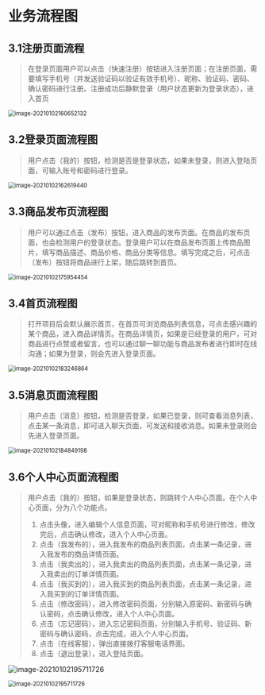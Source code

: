 # 业务流程图

## 3.1注册页面流程

> 在登录页面用户可以点击（快速注册）按钮进入注册页面；在注册页面，需要填写手机号（并发送验证码以验证有效手机号）、昵称、验证码、密码、确认密码进行注册。注册成功后静默登录（用户状态更新为登录状态），进入首页

<img src="img\image-20210102160652132.png" alt="image-20210102160652132" style="zoom:80%;" />



## 3.2登录页面流程图

> 用户点击（我的）按钮，检测是否是登录状态，如果未登录，则进入登陆页面，可输入账号和密码进行登录。

<img src="img\image-20210102162619440.png" alt="image-20210102162619440" style="zoom:80%;" />

## 3.3商品发布页流程图

> 用户可以通过点击（发布）按钮，进入商品的发布页面。在商品的发布页面，也会检测用户的登录状态。登录用户可以在商品发布页面上传商品图片，填写商品描述、商品价格、商品分类等信息。填写完成之后，可点击（发布）按钮将商品进行上架，随后跳转到首页。

<img src="img\image-20210102175954454.png" alt="image-20210102175954454" style="zoom:80%;" />

## 3.4首页流程图

> 打开项目后会默认展示首页，在首页可浏览商品列表信息，可点击感兴趣的某个商品，进入商品详情页。在商品详情页，如果是已经登录的用户，可对商品进行点赞或者留言，也可以通过聊一聊功能与商品发布者进行即时在线沟通；如果为登录，则会先进入登录页面。

<img src="img\image-20210102183246864.png" alt="image-20210102183246864" style="zoom:80%;" />



## 3.5消息页面流程图

> 用户点击（消息）按钮，检测是否登录，如果已登录，则可查看消息列表，点击某一条消息，即可进入聊天页面，可发送和接收消息。如果未登录则会先进入登录页面。

<img src="img\image-20210102184849198.png" alt="image-20210102184849198" style="zoom:80%;" />

## 3.6个人中心页面流程图

> 用户点击（我的）按钮，如果是登录状态，则跳转个人中心页面。在个人中心页面，分为八个功能点。
>
> 1. 点击头像，进入编辑个人信息页面，可对昵称和手机号进行修改，修改完后，点击确认修改，进入个人中心页面。
> 2. 点击（我发布的），进入我发布的商品列表页面，点击某一条记录，进入我发布的商品详情页面。
> 3. 点击（我卖出的），进入我卖出的商品列表页面，点击某一条记录，进入我卖出的订单详情页面。
> 4. 点击（我买到的），进入我买到的商品列表页面，点击某一条记录，进入我买到的订单详情页面。
> 5. 点击（修改密码），进入修改密码页面，分别输入原密码、新密码与确认密码，点击确认修改，进入个人中心页面。
> 6. 点击（忘记密码），进入忘记密码页面，分别输入手机号、验证码、新密码与确认密码，点击完成，进入个人中心页面。
> 7. 点击（在线客服），弹出直接拨打客服电话界面。
> 8. 点击（退出登录），进入登陆页面。

![image-20210102195711726](H:\smart_home\configuration\业务流程图\img\image-20210102195711726.png)

<img src="img\image-20210102195711726.png" alt="image-20210102195711726" style="zoom:80%;" />